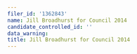 ```yaml
---
filer_id: '1362843'
name: Jill Broadhurst for Council 2014
candidate_controlled_id: ''
data_warning:
title: Jill Broadhurst for Council 2014
---
```

